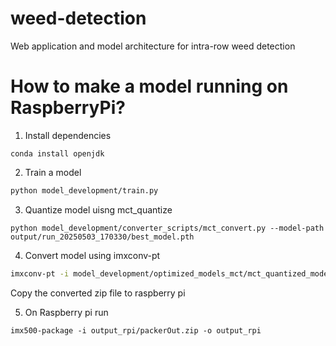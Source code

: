 # weed-detection
Web application and model architecture for intra-row weed detection

# How to make a model running on RaspberryPi?
1. Install dependencies
```
conda install openjdk
```

2. Train a model
```bash
python model_development/train.py
```

3. Quantize model uisng mct_quantize
```
python model_development/converter_scripts/mct_convert.py --model-path output/run_20250503_170330/best_model.pth
```


4. Convert model using imxconv-pt
```bash
imxconv-pt -i model_development/optimized_models_mct/mct_quantized_model.onnx -o model_development/optimized_models_mct/output
```
Copy the converted zip file to raspberry pi

5. On Raspberry pi run
```
imx500-package -i output_rpi/packerOut.zip -o output_rpi
```